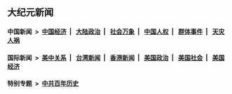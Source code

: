 ## 大纪元新闻

#### 中国新闻 &nbsp;>&nbsp; [中国经济](indexes/ncid283/README.md?12301245) &nbsp;| &nbsp; [大陆政治](indexes/ncid277/README.md?12301245) &nbsp;| &nbsp; [社会万象](indexes/ncid282/README.md?12301245) &nbsp;| &nbsp; [中国人权](indexes/ncid278/README.md?12301245) &nbsp;| &nbsp; [群体事件](indexes/ncid279/README.md?12301245) &nbsp;| &nbsp; [天灾人祸](indexes/ncid280/README.md?12301245)

#### 国际新闻 &nbsp;>&nbsp; [美中关系](indexes/nf1412576/README.md?12301245) &nbsp;| &nbsp; [台湾新闻](indexes/ncid1349361/README.md?12301245) &nbsp;| &nbsp; [香港新闻](indexes/ncid1349362/README.md?12301245) &nbsp;| &nbsp; [美国政治](indexes/ncid1078159/README.md?12301245) &nbsp;| &nbsp; [美国社会](indexes/ncid1078160/README.md?12301245) &nbsp;| &nbsp; [美国经济](indexes/ncid1078158/README.md?12301245)

#### 特别专题 &nbsp;>&nbsp; [中共百年历史](https://github.com/epoch-news/epoch-special/blob/master/README.md?12301245)  
